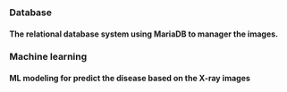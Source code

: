 ### Database
#### The relational database system using MariaDB to manager the images.

### Machine learning
#### ML modeling for predict the disease based on the X-ray images
